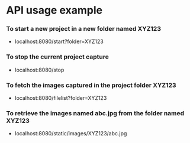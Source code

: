 # API usage example

### To start a new project in a new folder named XYZ123
- localhost:8080/start?folder=XYZ123

### To stop the current project capture
- localhost:8080/stop

### To fetch the images captured in the project folder XYZ123
- localhost:8080/filelist?folder=XYZ123

### To retrieve the images named abc.jpg from the folder named XYZ123
- localhost:8080/static/images/XYZ123/abc.jpg

